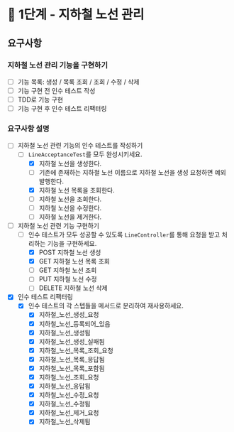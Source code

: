 # 🚀 1단계 - 지하철 노선 관리

## 요구사항

### 지하철 노선 관리 기능을 구현하기

- [ ] 기능 목록: 생성 / 목록 조회 / 조회 / 수정 / 삭제
- [ ] 기능 구현 전 인수 테스트 작성
- [ ] TDD로 기능 구현
- [ ] 기능 구현 후 인수 테스트 리팩터링

### 요구사항 설명

- [ ] 지하철 노선 관련 기능의 인수 테스트를 작성하기
  - [ ] `LineAcceptanceTest`를 모두 완성시키세요.
    - [X] 지하철 노선을 생성한다.
    - [ ] 기존에 존재하는 지하철 노선 이름으로 지하철 노선을 생성 요청하면 예외 발행한다.
    - [X] 지하철 노선 목록을 조회한다.
    - [ ] 지하철 노선을 조회한다.
    - [ ] 지하철 노선을 수정한다.
    - [ ] 지하철 노선을 제거한다.
- [ ] 지하철 노선 관련 기능 구현하기
  - [ ] 인수 테스트가 모두 성공할 수 있도록 `LineController`를 통해 요청을 받고 처리하는 기능을 구현하세요.
    - [X] POST 지하철 노선 생성
    - [X] GET 지하철 노선 목록 조회
    - [ ] GET 지하철 노선 조회
    - [ ] PUT 지하철 노선 수정
    - [ ] DELETE 지하철 노선 삭제
- [X] 인수 테스트 리팩터링
  - [X] 인수 테스트의 각 스텝들을 메서드로 분리하여 재사용하세요.
    - [X] 지하철_노선_생성_요청
    - [X] 지하철_노선_등록되어_있음
    - [X] 지하철_노선_생성됨
    - [X] 지하철_노선_생성_실패됨
    - [X] 지하철_노선_목록_조회_요청
    - [X] 지하철_노선_목록_응답됨
    - [X] 지하철_노선_목록_포함됨
    - [X] 지하철_노선_조회_요청
    - [X] 지하철_노선_응답됨
    - [X] 지하철_노선_수정_요청
    - [X] 지하철_노선_수정됨
    - [X] 지하철_노선_제거_요청
    - [X] 지하철_노선_삭제됨

